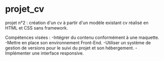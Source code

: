 # projet_cv
projet n°2 : création d'un cv à partir d'un modèle existant
cv réalisé en HTML et CSS sans framework.

Compétences visées : 
-Intégrer du contenu conformément à une maquette. 
-Mettre en place son environnement Front-End. 
-Utiliser un système de gestion de versions pour le suivi du projet et son hébergement. 
-Implémenter une interface responsive. 
